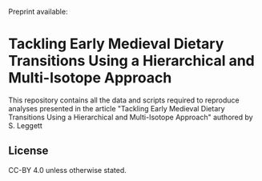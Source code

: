 Preprint available: 

# Tackling Early Medieval Dietary Transitions Using a Hierarchical and Multi-Isotope Approach

This repository contains all the data and scripts required to reproduce analyses presented in the article "Tackling Early Medieval Dietary Transitions Using a Hierarchical and Multi-Isotope Approach" authored by S. Leggett

License
---------------
CC-BY 4.0 unless otherwise stated. 
